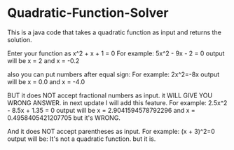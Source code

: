 # Quadratic-Function-Solver
This is a java code that takes a quadratic function as input and returns the solution.

Enter your function as x^2 + x + 1 = 0
For example: 5x^2 - 9x - 2 = 0
output will be x = 2 and x = -0.2 

also you can put numbers after equal sign:
For example: 2x^2=-8x
output will be x = 0.0 and x = -4.0

BUT it does NOT accept fractional numbers as input. it WILL GIVE YOU WRONG ANSWER. in next update I will add this feature.
For example: 2.5x^2 - 8.5x + 1.35 = 0
output will be x = 2.9041594578792296 and x = 0.4958405421207705
but it's WRONG.

And it does NOT accept parentheses as input. 
For example: (x + 3)^2=0
output will be: It's not a quadratic function.
but it is.
